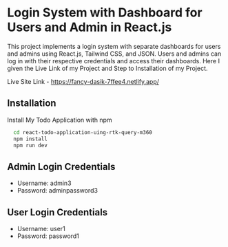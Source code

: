 
# Login System with Dashboard for Users and Admin in React.js

This project implements a login system with separate dashboards for users and admins using React.js, Tailwind CSS, and JSON. Users and admins can log in with their respective credentials and access their dashboards. Here I given the Live Link of my Project and Step to Installation of my Project. 

Live Site Link - https://fancy-dasik-7ffee4.netlify.app/



## Installation

Install My Todo Application with npm

```bash
  cd react-todo-application-uing-rtk-query-m360
  npm install
  npm run dev
```
    
## Admin Login Credentials

 - Username: admin3
 - Password: adminpassword3
## User Login Credentials

 - Username: user1
 - Password: password1


